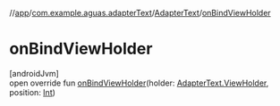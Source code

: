 //[app](../../../index.md)/[com.example.aguas.adapterText](../index.md)/[AdapterText](index.md)/[onBindViewHolder](on-bind-view-holder.md)

# onBindViewHolder

[androidJvm]\
open override fun [onBindViewHolder](on-bind-view-holder.md)(holder: [AdapterText.ViewHolder](-view-holder/index.md), position: [Int](https://kotlinlang.org/api/latest/jvm/stdlib/kotlin/-int/index.html))
